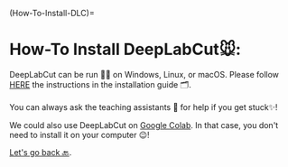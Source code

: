 (How-To-Install-DLC)=
# How-To Install DeepLabCut🐭:
DeepLabCut can be run 🏃‍♂️ on Windows, Linux, or macOS.
Please follow [HERE](https://deeplabcut.github.io/DeepLabCut/content/installation.html) the instructions in the installation guide 🗂️. 
<br /><br />
You can always ask the teaching assistants 📢 for help if you get stuck✨!

We could also use DeepLabCut on [Google Colab](https://colab.research.google.com/). In that case, you don't need to install it on your computer 😉!

[Let's go  back 🔙](../README.md).
